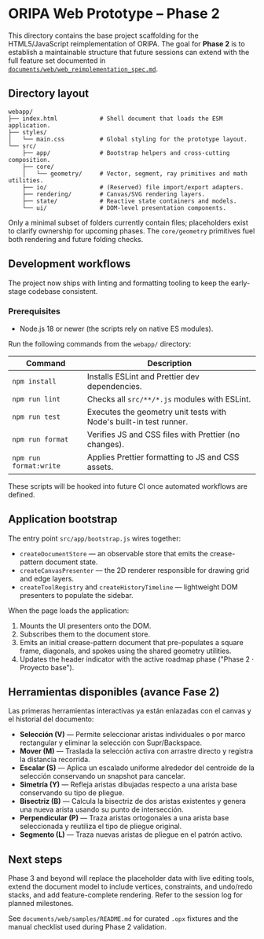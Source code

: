 # ORIPA Web Prototype – Phase 2

This directory contains the base project scaffolding for the HTML5/JavaScript reimplementation of ORIPA. The goal for **Phase 2** is to establish a maintainable structure that future sessions can extend with the full feature set documented in [`documents/web/web_reimplementation_spec.md`](../documents/web/web_reimplementation_spec.md).

## Directory layout

```
webapp/
├── index.html            # Shell document that loads the ESM application.
├── styles/
│   └── main.css          # Global styling for the prototype layout.
└── src/
    ├── app/              # Bootstrap helpers and cross-cutting composition.
    ├── core/
    │   └── geometry/     # Vector, segment, ray primitives and math utilities.
    ├── io/               # (Reserved) file import/export adapters.
    ├── rendering/        # Canvas/SVG rendering layers.
    ├── state/            # Reactive state containers and models.
    └── ui/               # DOM-level presentation components.
```

Only a minimal subset of folders currently contain files; placeholders exist to clarify ownership for upcoming phases. The
`core/geometry` primitives fuel both rendering and future folding checks.

## Development workflows

The project now ships with linting and formatting tooling to keep the early-stage codebase consistent.

### Prerequisites

- Node.js 18 or newer (the scripts rely on native ES modules).

Run the following commands from the `webapp/` directory:

| Command | Description |
| --- | --- |
| `npm install` | Installs ESLint and Prettier dev dependencies. |
| `npm run lint` | Checks all `src/**/*.js` modules with ESLint. |
| `npm run test` | Executes the geometry unit tests with Node's built-in test runner. |
| `npm run format` | Verifies JS and CSS files with Prettier (no changes). |
| `npm run format:write` | Applies Prettier formatting to JS and CSS assets. |

These scripts will be hooked into future CI once automated workflows are defined.

## Application bootstrap

The entry point `src/app/bootstrap.js` wires together:

* `createDocumentStore` &mdash; an observable store that emits the crease-pattern document state.
* `createCanvasPresenter` &mdash; the 2D renderer responsible for drawing grid and edge layers.
* `createToolRegistry` and `createHistoryTimeline` &mdash; lightweight DOM presenters to populate the sidebar.

When the page loads the application:

1. Mounts the UI presenters onto the DOM.
2. Subscribes them to the document store.
3. Emits an initial crease-pattern document that pre-populates a square frame, diagonals, and spokes using the shared geometry
   utilities.
4. Updates the header indicator with the active roadmap phase ("Phase 2 · Proyecto base").

## Herramientas disponibles (avance Fase 2)

Las primeras herramientas interactivas ya están enlazadas con el canvas y el historial del documento:

- **Selección (V)** &mdash; Permite seleccionar aristas individuales o por marco rectangular y eliminar la selección con Supr/Backspace.
- **Mover (M)** &mdash; Traslada la selección activa con arrastre directo y registra la distancia recorrida.
- **Escalar (S)** &mdash; Aplica un escalado uniforme alrededor del centroide de la selección conservando un snapshot para cancelar.
- **Simetría (Y)** &mdash; Refleja aristas dibujadas respecto a una arista base conservando su tipo de pliegue.
- **Bisectriz (B)** &mdash; Calcula la bisectriz de dos aristas existentes y genera una nueva arista usando su punto de intersección.
- **Perpendicular (P)** &mdash; Traza aristas ortogonales a una arista base seleccionada y reutiliza el tipo de pliegue original.
- **Segmento (L)** &mdash; Traza nuevas aristas de pliegue en el patrón activo.

## Next steps

Phase 3 and beyond will replace the placeholder data with live editing tools, extend the document model to include vertices, constraints, and undo/redo stacks, and add feature-complete rendering. Refer to the session log for planned milestones.

See `documents/web/samples/README.md` for curated `.opx` fixtures and the manual checklist used during Phase 2 validation.
